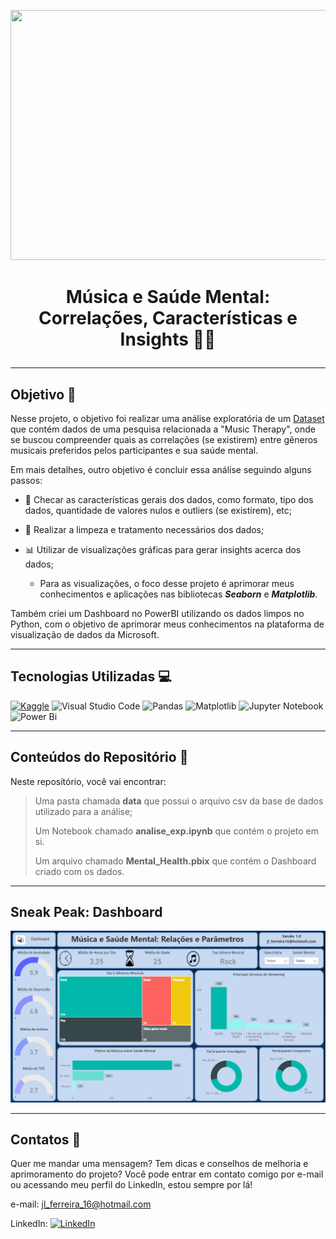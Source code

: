 <kbd><img src="https://www.platformmagazine.co.uk/wp-content/uploads/2020/02/Music-In-Mind-no-text.jpg" width="900" height="400"/></kbd>

<h1>
    <p align="center">
        Música e Saúde Mental: Correlações, Características e Insights 🎵🧠
    </p>
</h1>

---

## Objetivo 🎯

Nesse projeto, o objetivo foi realizar uma análise exploratória de um [Dataset](https://www.kaggle.com/datasets/catherinerasgaitis/mxmh-survey-results) que contém dados de uma pesquisa relacionada a "Music Therapy", onde se buscou compreender quais as correlações (se existirem) entre gêneros musicais preferidos pelos participantes e sua saúde mental.
 
Em mais detalhes, outro objetivo é concluir essa análise seguindo alguns passos:

- 🎲 Checar as características gerais dos dados, como formato, tipo dos dados, quantidade de valores nulos e outliers (se existirem), etc;

- 🧹 Realizar a limpeza e tratamento necessários dos dados;

- 📊 Utilizar de visualizações gráficas para gerar insights acerca dos dados;
     
     - Para as visualizações, o foco desse projeto é aprimorar meus conhecimentos e aplicações nas bibliotecas ***Seaborn*** e ***Matplotlib***.

Também criei um Dashboard no PowerBI utilizando os dados limpos no Python, com o objetivo de aprimorar meus conhecimentos na plataforma de visualização de dados da Microsoft.

--- 

## Tecnologias Utilizadas 💻

[![Kaggle](https://img.shields.io/badge/Kaggle-035a7d?style=for-the-badge&logo=kaggle&logoColor=white)](https://www.kaggle.com/) ![Visual Studio Code](https://img.shields.io/badge/Visual%20Studio%20Code-0078d7.svg?style=for-the-badge&logo=visual-studio-code&logoColor=white) ![Pandas](https://img.shields.io/badge/pandas-%23150458.svg?style=for-the-badge&logo=pandas&logoColor=white) ![Matplotlib](https://img.shields.io/badge/Matplotlib-%23ffffff.svg?style=for-the-badge&logo=Matplotlib&logoColor=black) ![Jupyter Notebook](https://img.shields.io/badge/jupyter-%23FA0F00.svg?style=for-the-badge&logo=jupyter&logoColor=white) ![Power Bi](https://img.shields.io/badge/power_bi-F2C811?style=for-the-badge&logo=powerbi&logoColor=black)

---

## Conteúdos do Repositório 📁

Neste reposítório, você vai encontrar:

> Uma pasta chamada **data** que possui o arquivo csv da base de dados utilizado para a análise;
>
> Um Notebook chamado **analise_exp.ipynb** que contém o projeto em si.
>
> Um arquivo chamado **Mental_Health.pbix** que contém o Dashboard criado com os dados.

---

## Sneak Peak: Dashboard

![dashboard](https://github.com/JoSEPHDev2022/Mental_Health_X_Music/blob/main/image/dash.png)

---

## Contatos 📧

Quer me mandar uma mensagem? Tem dicas e conselhos de melhoria e aprimoramento do projeto? Você pode entrar em contato comigo por e-mail ou acessando meu perfil do LinkedIn, estou sempre por lá!

e-mail: jl_ferreira_16@hotmail.com

LinkedIn: [![LinkedIn](https://img.shields.io/badge/linkedin-%230077B5.svg?style=for-the-badge&logo=linkedin&logoColor=white)](https://www.linkedin.com/in/jose-luiz-ferreira-junior/)
